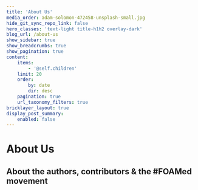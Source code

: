 ```yaml
---
title: 'About Us'
media_order: adam-solomon-472458-unsplash-small.jpg
hide_git_sync_repo_link: false
hero_classes: 'text-light title-h1h2 overlay-dark'
blog_url: /about-us
show_sidebar: true
show_breadcrumbs: true
show_pagination: true
content:
    items:
        - '@self.children'
    limit: 20
    order:
        by: date
        dir: desc
    pagination: true
    url_taxonomy_filters: true
bricklayer_layout: true
display_post_summary:
    enabled: false
---
```


# About Us
## About the authors, contributors & the #FOAMed movement
